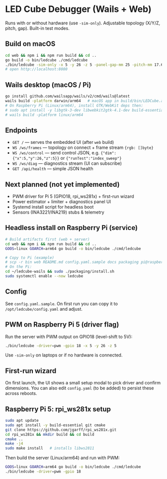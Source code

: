 
# LED Cube Debugger (Wails + Web)

Runs with or without hardware (use `-sim-only`). Adjustable topology (X/Y/Z, pitch, gap). Built-in test modes.

## Build on macOS
```bash
cd web && npm i && npm run build && cd ..
go build -o bin/ledcube ./cmd/ledcube
./bin/ledcube -sim-only -x 5 -y 26 -z 5 -panel-gap-mm 25 -pitch-mm 17.6
# open http://localhost:8080
```

## Wails desktop (macOS / Pi)
```bash
go install github.com/wailsapp/wails/v2/cmd/wails@latest
wails build -platform darwin/arm64   # macOS app in build/bin/LEDCube.app
# On Raspberry Pi (Linux/arm64), install GTK/WebKit deps then:
# sudo apt install -y libgtk-3-dev libwebkit2gtk-4.1-dev build-essential pkg-config libglib2.0-dev
# wails build -platform linux/arm64
```

## Endpoints
- `GET /`            — serves the embedded UI (after `web` build)
- `WS /ws/frames`    — topology on connect + frame stream `{rgb: []byte}`
- `WS /ws/control`   — send control JSON, e.g. `{"dim":{"x":5,"y":26,"z":5}}` or `{"runTest":"index_sweep"}`
- `WS /ws/diag`      — diagnostics stream (UI can subscribe)
- `GET /api/health`  — simple JSON health

## Next planned (not yet implemented)
- PWM driver for Pi 5 (GPIO18, rpi_ws281x) + first-run wizard
- Power estimator + limiter + diagnostics panel UI
- Systemd install script for headless boot
- Sensors (INA3221/INA219) stubs & telemetry


## Headless install on Raspberry Pi (service)
```bash
# Build artifacts first (web + server)
cd web && npm i && npm run build && cd ..
GOOS=linux GOARCH=arm64 go build -o bin/ledcube ./cmd/ledcube

# Copy to Pi (example)
# scp -r bin web README.md config.yaml.sample docs packaging pi@raspberrypi:/home/pi/ledcube-wails
# On the Pi:
cd ~/ledcube-wails && sudo ./packaging/install.sh
sudo systemctl enable --now ledcube
```

## Config
See `config.yaml.sample`. On first run you can copy it to `/opt/ledcube/config.yaml` and adjust.


## PWM on Raspberry Pi 5 (driver flag)
Run the server with PWM output on GPIO18 (level-shift to 5V):
```bash
./bin/ledcube -driver=pwm -gpio 18 -x 5 -y 26 -z 5
```
Use `-sim-only` on laptops or if no hardware is connected.

## First‑run wizard
On first launch, the UI shows a small setup modal to pick driver and confirm dimensions.
You can also edit `config.yaml` (to be added) to persist these across reboots.

## Raspberry Pi 5: rpi_ws281x setup
```bash
sudo apt update
sudo apt install -y build-essential git cmake
git clone https://github.com/jgarff/rpi_ws281x.git
cd rpi_ws281x && mkdir build && cd build
cmake ..
make -j4
sudo make install   # installs libws2811
```

Then build the server (Linux/arm64) and run with PWM:
```bash
GOOS=linux GOARCH=arm64 go build -o bin/ledcube ./cmd/ledcube
./bin/ledcube -driver=pwm -gpio 18
```
